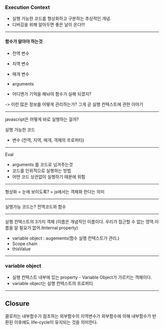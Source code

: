 
### Execution Context

- 실행 가능한 코드를 형상화하고 구분하는 추상적인 개념.
- 디버깅을 위해 알아두면 좋은 날이 온다!!!

---

#### 함수가 알아야 하는것
- 전역 변수
- 지역 변수
- 매개 변수
- arguments

- 어디엔가 기억을 해놔야 함수가 실해 되겠지?

-> 이런 많은 정보를 어떻게 관리하는가? 그게 곧 실행 컨텍스트에 관한 이야기

---

javascript은 어떻게 바로 실행하는 걸까?

실행 가능한 코드
- 변수 (전역, 지역, 매개, 객체의 프로퍼티)


---

Eval 
- arguments 를 코드로 넘겨주는것
- 코드를 인위적으로 실행하는 방법
- 어떤 코드 상관없이 실행하기 때문에 위험

---

형상화 = 눈에 보이도록? = js에서는 객체화 한다는 의미


---

실행가능 코드는? 전역코드와 함수


---

실행 컨텍스트의 3가지 객체
(이름은 개념적인 이름이다. 우리가 접근할 수 없는 영역.이름을 알 필요가 없어.itnternal property) 

- variable object : augements(함수 실행 컨텍스트가 관리.)
- Scope chain 
- thisValue


---

### variable object

- 실행 컨텍스트 내부에 있는 property - Variable Object가 가르키는 객체이다.
- variable object는 실행 컨텍스트의 프로퍼티



---

## Closure

클로저는 내부함수가 참조하는 외부함수의 지역변수가 외부함수에 의해 내부함수가 반환된 이후에도 life-cycle이 유지되는 것을 의미한다.


<!-- [[scopes]] -->